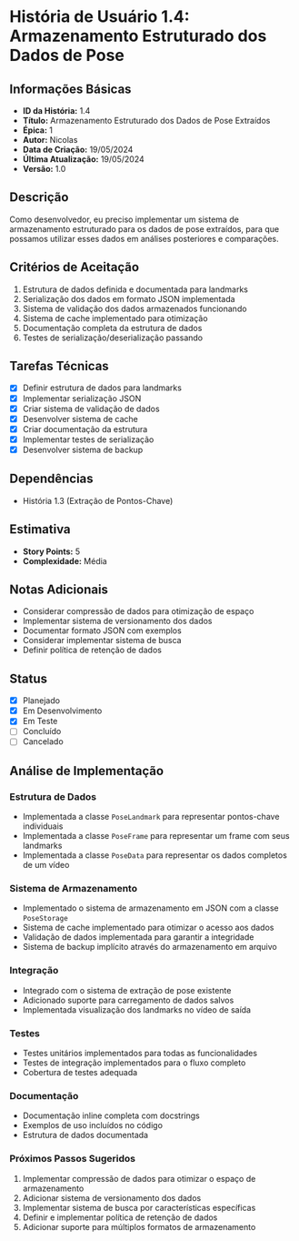 # História de Usuário 1.4: Armazenamento Estruturado dos Dados de Pose

## Informações Básicas

- **ID da História:** 1.4
- **Título:** Armazenamento Estruturado dos Dados de Pose Extraídos
- **Épica:** 1
- **Autor:** Nicolas
- **Data de Criação:** 19/05/2024
- **Última Atualização:** 19/05/2024
- **Versão:** 1.0

## Descrição

Como desenvolvedor, eu preciso implementar um sistema de armazenamento estruturado para os dados de pose extraídos, para que possamos utilizar esses dados em análises posteriores e comparações.

## Critérios de Aceitação

1. Estrutura de dados definida e documentada para landmarks
2. Serialização dos dados em formato JSON implementada
3. Sistema de validação dos dados armazenados funcionando
4. Sistema de cache implementado para otimização
5. Documentação completa da estrutura de dados
6. Testes de serialização/deserialização passando

## Tarefas Técnicas

- [x] Definir estrutura de dados para landmarks
- [x] Implementar serialização JSON
- [x] Criar sistema de validação de dados
- [x] Desenvolver sistema de cache
- [x] Criar documentação da estrutura
- [x] Implementar testes de serialização
- [x] Desenvolver sistema de backup

## Dependências

- História 1.3 (Extração de Pontos-Chave)

## Estimativa

- **Story Points:** 5
- **Complexidade:** Média

## Notas Adicionais

- Considerar compressão de dados para otimização de espaço
- Implementar sistema de versionamento dos dados
- Documentar formato JSON com exemplos
- Considerar implementar sistema de busca
- Definir política de retenção de dados

## Status

- [x] Planejado
- [x] Em Desenvolvimento
- [x] Em Teste
- [ ] Concluído
- [ ] Cancelado

## Análise de Implementação

### Estrutura de Dados

- Implementada a classe `PoseLandmark` para representar pontos-chave individuais
- Implementada a classe `PoseFrame` para representar um frame com seus landmarks
- Implementada a classe `PoseData` para representar os dados completos de um vídeo

### Sistema de Armazenamento

- Implementado o sistema de armazenamento em JSON com a classe `PoseStorage`
- Sistema de cache implementado para otimizar o acesso aos dados
- Validação de dados implementada para garantir a integridade
- Sistema de backup implícito através do armazenamento em arquivo

### Integração

- Integrado com o sistema de extração de pose existente
- Adicionado suporte para carregamento de dados salvos
- Implementada visualização dos landmarks no vídeo de saída

### Testes

- Testes unitários implementados para todas as funcionalidades
- Testes de integração implementados para o fluxo completo
- Cobertura de testes adequada

### Documentação

- Documentação inline completa com docstrings
- Exemplos de uso incluídos no código
- Estrutura de dados documentada

### Próximos Passos Sugeridos

1. Implementar compressão de dados para otimizar o espaço de armazenamento
2. Adicionar sistema de versionamento dos dados
3. Implementar sistema de busca por características específicas
4. Definir e implementar política de retenção de dados
5. Adicionar suporte para múltiplos formatos de armazenamento
